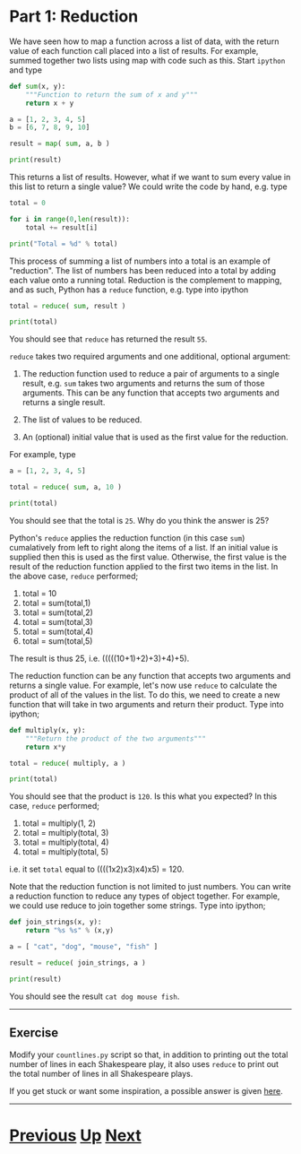 
# Part 1: Reduction

We have seen how to map a function across a list of data, with the return
value of each function call placed into a list of results. For example,
summed together two lists using map with code such as this. Start `ipython`
and type

```python
def sum(x, y):
    """Function to return the sum of x and y"""
    return x + y

a = [1, 2, 3, 4, 5]
b = [6, 7, 8, 9, 10]

result = map( sum, a, b )

print(result)
```

This returns a list of results. However, what if we want to sum
every value in this list to return a single value? We could write
the code by hand, e.g. type

```python
total = 0

for i in range(0,len(result)):
    total += result[i]

print("Total = %d" % total)
```

This process of summing a list of numbers into a total is an example
of "reduction". The list of numbers has been reduced into a total by
adding each value onto a running total. Reduction is the complement
to mapping, and as such, Python has a `reduce` function, e.g. type
into ipython

```python
total = reduce( sum, result )

print(total)
```

You should see that `reduce` has returned the result `55`. 

`reduce` takes two required arguments and one additional, optional argument:

1. The reduction function used to reduce a pair of arguments to a single
   result, e.g. `sum` takes two arguments and returns the 
   sum of those arguments. This can be any function that
   accepts two arguments and returns a single result.

2. The list of values to be reduced.

3. An (optional) initial value that is used as the first value for 
   the reduction.

For example, type

```python
a = [1, 2, 3, 4, 5]

total = reduce( sum, a, 10 )

print(total)
```

You should see that the total is `25`. Why do you think the answer is 25?

Python's `reduce` applies the reduction function (in this case `sum`) 
cumalatively from left to right along the items of a list. If an initial
value is supplied then this is used as the first value. Otherwise, the 
first value is the result of the reduction function applied to the
first two items in the list. In the above case, `reduce` performed;

1. total = 10
2. total = sum(total,1)
3. total = sum(total,2)
4. total = sum(total,3)
5. total = sum(total,4)
6. total = sum(total,5)

The result is thus 25, i.e. (((((10+1)+2)+3)+4)+5).

The reduction function can be any function that accepts two arguments
and returns a single value. For example, let's now use `reduce` 
to calculate the product of all of the values
in the list. To do this, we need to create a new function that
will take in two arguments and return their product. Type into
ipython;

```python
def multiply(x, y):
    """Return the product of the two arguments"""
    return x*y

total = reduce( multiply, a )

print(total)
```

You should see that the product is `120`. Is this
what you expected? In this case, `reduce` performed;

1. total = multiply(1, 2)
2. total = multiply(total, 3)
3. total = multiply(total, 4)
4. total = multiply(total, 5)

i.e. it set `total` equal to ((((1x2)x3)x4)x5) = 120.

Note that the reduction function is not limited to 
just numbers. You can write a reduction function
to reduce any types of object together. For example,
we could use reduce to join together some strings.
Type into ipython;

```python
def join_strings(x, y):
    return "%s %s" % (x,y)

a = [ "cat", "dog", "mouse", "fish" ]

result = reduce( join_strings, a )

print(result)
```

You should see the result `cat dog mouse fish`.

***

## Exercise

Modify your `countlines.py` script so that, in addition 
to printing out the total number of lines in each
Shakespeare play,
it also uses `reduce` to print out the total number of
lines in all Shakespeare plays.

If you get stuck or want some inspiration, 
a possible answer is given [here](reduce_answer1.md).

***

# [Previous](map.md) [Up](part1.md) [Next](lambda.md)  
